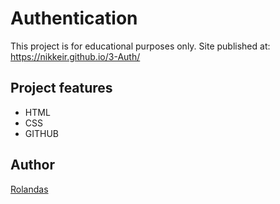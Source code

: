 # Authentication
This project is for educational purposes only.
Site published at: https://nikkeir.github.io/3-Auth/
## Project features
- HTML
- CSS
- GITHUB

## Author
[Rolandas](https://github.com/NikkeiR)

